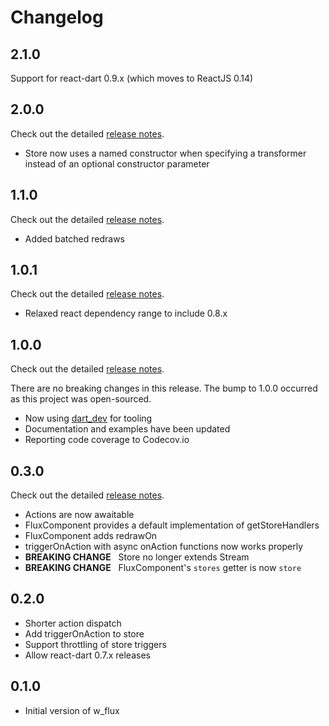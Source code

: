 # Changelog

## 2.1.0
Support for react-dart 0.9.x (which moves to ReactJS 0.14)

## 2.0.0
Check out the detailed [release notes](//github.com/Workiva/w_flux/releases/tag/2.0.0).

- Store now uses a named constructor when specifying a transformer instead of an optional
constructor parameter

## 1.1.0
Check out the detailed [release notes](//github.com/Workiva/w_flux/releases/tag/1.1.0).

- Added batched redraws

## 1.0.1
Check out the detailed [release notes](//github.com/Workiva/w_flux/releases/tag/1.0.1).

- Relaxed react dependency range to include 0.8.x

## 1.0.0
Check out the detailed [release notes](//github.com/Workiva/w_flux/releases/tag/1.0.0).

There are no breaking changes in this release. The bump to 1.0.0 occurred as this project was open-sourced.

- Now using [dart_dev](//github.com/Workiva/dart_dev) for tooling
- Documentation and examples have been updated
- Reporting code coverage to Codecov.io

## 0.3.0
Check out the detailed [release notes](//github.com/Workiva/w_flux/releases/tag/0.3.0).

- Actions are now awaitable
- FluxComponent provides a default implementation of getStoreHandlers
- FluxComponent adds redrawOn
- triggerOnAction with async onAction functions now works properly
- **BREAKING CHANGE** &nbsp; Store no longer extends Stream
- **BREAKING CHANGE** &nbsp; FluxComponent's `stores` getter is now `store`

## 0.2.0
- Shorter action dispatch
- Add triggerOnAction to store 
- Support throttling of store triggers
- Allow react-dart 0.7.x releases

## 0.1.0
- Initial version of w_flux
